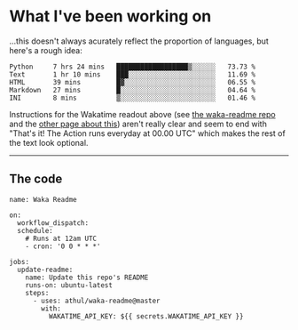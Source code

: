 # What I've been working on

…this doesn't always acurately reflect the proportion of languages, but here's a rough idea:

<!--START_SECTION:waka-->
```text
Python     7 hrs 24 mins   ██████████████████▒░░░░░░   73.73 % 
Text       1 hr 10 mins    ███░░░░░░░░░░░░░░░░░░░░░░   11.69 % 
HTML       39 mins         █▓░░░░░░░░░░░░░░░░░░░░░░░   06.55 % 
Markdown   27 mins         █░░░░░░░░░░░░░░░░░░░░░░░░   04.64 % 
INI        8 mins          ▒░░░░░░░░░░░░░░░░░░░░░░░░   01.46 % 
```
<!--END_SECTION:waka-->

Instructions for the Wakatime readout above (see [the waka-readme repo](https://github.com/athul/waka-readme) and the [other page about this](https://github.com/marketplace/actions/waka-readme)) aren't really clear and seem to end with "That's it! The Action runs everyday at 00.00 UTC" which makes the rest of the text look optional.

---

## The code

```
name: Waka Readme

on:
  workflow_dispatch:
  schedule:
    # Runs at 12am UTC
    - cron: '0 0 * * *'

jobs:
  update-readme:
    name: Update this repo's README
    runs-on: ubuntu-latest
    steps:
      - uses: athul/waka-readme@master
        with:
          WAKATIME_API_KEY: ${{ secrets.WAKATIME_API_KEY }}
```

